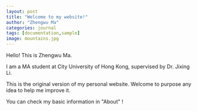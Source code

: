 ```yaml
---
layout: post
title: "Welcome to my website!"
author: "Zhengwu Ma"
categories: journal
tags: [documentation,sample]
image: mountains.jpg
---
```


Hello! This is Zhengwu Ma. <br>

I am a MA student at City University of Hong Kong, supervised by Dr. Jixing Li. <br>

This is the original version of my personal website. Welcome to purpose any idea to help me improve it. <br>

You can check my basic information in "About" !






